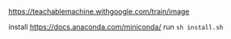 https://teachablemachine.withgoogle.com/train/image


install https://docs.anaconda.com/miniconda/
run `sh install.sh`
